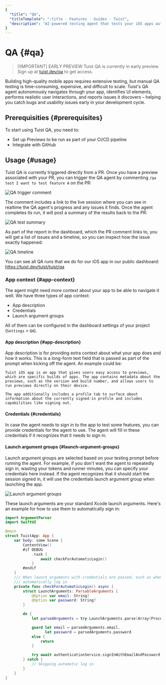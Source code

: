 ```yaml
---
{
  "title": "QA",
  "titleTemplate": ":title · Features · Guides · Tuist",
  "description": "AI-powered testing agent that tests your iOS apps automatically with comprehensive QA coverage."
}
---
```

# QA {#qa}

> [!IMPORTANT] EARLY PREVIEW
> Tuist QA is currently in early preview. Sign up at [tuist.dev/qa](https://tuist.dev/qa) to get access.

Building high-quality mobile apps requires extensive testing, but manual QA testing is time-consuming, expensive, and difficult to scale. Tuist's QA agent autonomously navigates through your app, identifies UI elements, performs realistic user interactions, and reports issues it discovers – helping you catch bugs and usability issues early in your development cycle.

## Prerequisities {#prerequisites}

To start using Tuist QA, you need to:
- Set up <LocalizedLink href="/guides/features/previews">Previews</LocalizedLink> to be run as part of your CI/CD pipeline
- <LocalizedLink href="/guides/integrations/gitforge/github">Integrate</LocalizedLink> with GitHub

## Usage {#usage}

Tuist QA is currently triggered directly from a PR. Once you have a preview associated with your PR, you can trigger the QA agent by commenting `/qa test I want to test feature A` on the PR:

![QA trigger comment](/images/guides/features/qa/qa-trigger-comment.png)

The comment includes a link to the live session where you can see in realtime the QA agent's progress and any issues it finds. Once the agent completes its run, it will post a summary of the results back to the PR:

![QA test summary](/images/guides/features/qa/qa-test-summary.png)

As part of the report in the dashboard, which the PR comment links to, you will get a list of issues and a timeline, so you can inspect how the issue exactly happened:

![QA timeline](/images/guides/features/qa/qa-timeline.png)

You can see all QA runs that we do for our <LocalizedLink href="/guides/features/previews#tuist-ios-app">iOS app</LocalizedLink> in our public dashboard: https://tuist.dev/tuist/tuist/qa

### App context {#app-context}

The agent might need more context about your app to be able to navigate it well. We have three types of app context:
- App description
- Credentials
- Launch argument groups

All of them can be configured in the dashboard settings of your project (`Settings` > `QA`).

#### App description {#app-description}

App description is for providing extra context about what your app does and how it works. This is a long-form text field that is passed as part of the prompt when kicking off the agent. An example could be:

```
Tuist iOS app is an app that gives users easy access to previews, which are specific builds of apps. The app contains metadata about the previews, such as the version and build number, and allows users to run previews directly on their device.

The app additionally includes a profile tab to surface about information about the currently signed-in profile and includes capabilities like signing out.
```

#### Credentials {#credentials}

In case the agent needs to sign in to the app to test some features, you can provide credentials for the agent to use. The agent will fill in these credentials if it recognizes that it needs to sign in.

#### Launch argument groups {#launch-argument-groups}

Launch argument groups are selected based on your testing prompt before running the agent. For example, if you don't want the agent to repeatedly sign in, wasting your tokens and runner minutes, you can specify your credentials here instead. If the agent recognizes that it should start the session signed in, it will use the credentials launch argument group when launching the app.

![Launch argument groups](/images/guides/features/qa/launch-argument-groups.png)

These launch arguments are your standard Xcode launch arguments. Here's an example for how to use them to automatically sign in:

```swift
import ArgumentParser
import SwiftUI

@main
struct TuistApp: App {
    var body: some Scene {
        ContentView()
        #if DEBUG
            .task {
                await checkForAutomaticLogin()
            }
        #endif
    }
    /// When launch arguments with credentials are passed, such as when running QA tests, we can skip the log in and
    /// automatically log in
    private func checkForAutomaticLogin() async {
        struct LaunchArguments: ParsableArguments {
            @Option var email: String?
            @Option var password: String?
        }

        do {
            let parsedArguments = try LaunchArguments.parse(Array(ProcessInfo.processInfo.arguments.dropFirst()))

            guard let email = parsedArguments.email,
                  let password = parsedArguments.password
            else {
                return
            }

            try await authenticationService.signInWithEmailAndPassword(email: email, password: password)
        } catch {
            // Skipping automatic log in
        }
    }
}
```
